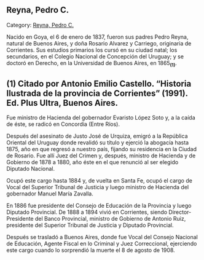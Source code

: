## Reyna, Pedro C.

Category: [Reyna, Pedro C.](http://descubrircorrientes.com.ar/2012/index.php/4843-biografias/r-s-t-u-v-x-y-z/reyna-pedro-c)

Nacido en Goya, el 6 de enero de 1837, fueron sus padres Pedro Reyna, natural de Buenos Aires, y doña Rosario Alvarez y Carriego, originaria de Corrientes. Sus estudios primarios los cursó en su ciudad natal; los secundarios, en el Colegio Nacional de Concepción del Uruguay; y se doctoró en Derecho, en la Universidad de Buenos Aires, en 1865<sub><strong>(1)</strong></sub>.

## **(1) Citado por Antonio Emilio Castello. “Historia Ilustrada de la provincia de Corrientes” (1991). Ed. Plus Ultra, Buenos Aires.**

Fue ministro de Hacienda del gobernador Evaristo López Soto y, a la caída de éste, se radicó en Concordia (Entre Ríos).

Después del asesinato de Justo José de Urquiza, emigró a la República Oriental del Uruguay donde revalidó su título y ejerció la abogacía hasta 1875, año en que regresó a nuestro país, fijando su residencia en la Ciudad de Rosario. Fue allí Juez del Crimen y, después, ministro de Hacienda y de Gobierno de 1878 a 1880, año éste en el que renunció al ser elegido Diputado Nacional.

Ocupó este cargo hasta 1884 y, de vuelta en Santa Fe, ocupó el cargo de Vocal del Superior Tribunal de Justicia y luego ministro de Hacienda del gobernador Manuel María Zavalla.

En 1886 fue presidente del Consejo de Educación de la Provincia y luego Diputado Provincial. De 1888 a 1894 vivió en Corrientes, siendo Director-Presidente del Banco Provincial, ministro de Gobierno de Antonio Ruiz, presidente del Superior Tribunal de Justicia y Diputado Provincial.

Después se trasladó a Buenos Aires, donde fue Vocal del Consejo Nacional de Educación, Agente Fiscal en lo Criminal y Juez Correccional, ejerciendo este cargo cuando lo sorprendió la muerte el 8 de agosto de 1908.